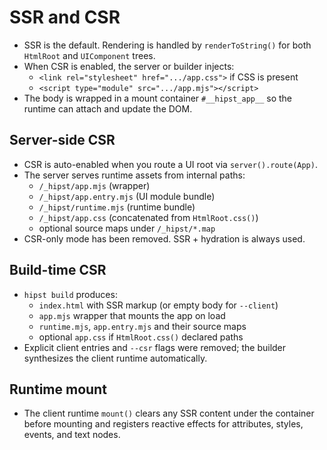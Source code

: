 # SSR and CSR

- SSR is the default. Rendering is handled by `renderToString()` for both `HtmlRoot` and `UIComponent` trees.
- When CSR is enabled, the server or builder injects:
  - `<link rel="stylesheet" href=".../app.css">` if CSS is present
  - `<script type="module" src=".../app.mjs"></script>`
- The body is wrapped in a mount container `#__hipst_app__` so the runtime can attach and update the DOM.

## Server-side CSR

- CSR is auto-enabled when you route a UI root via `server().route(App)`.
- The server serves runtime assets from internal paths:
  - `/_hipst/app.mjs` (wrapper)
  - `/_hipst/app.entry.mjs` (UI module bundle)
  - `/_hipst/runtime.mjs` (runtime bundle)
  - `/_hipst/app.css` (concatenated from `HtmlRoot.css()`)
  - optional source maps under `/_hipst/*.map`
- CSR-only mode has been removed. SSR + hydration is always used.

## Build-time CSR

- `hipst build` produces:
  - `index.html` with SSR markup (or empty body for `--client`)
  - `app.mjs` wrapper that mounts the app on load
  - `runtime.mjs`, `app.entry.mjs` and their source maps
  - optional `app.css` if `HtmlRoot.css()` declared paths
- Explicit client entries and `--csr` flags were removed; the builder synthesizes the client runtime automatically.

## Runtime mount

- The client runtime `mount()` clears any SSR content under the container before mounting and registers reactive effects for attributes, styles, events, and text nodes.
